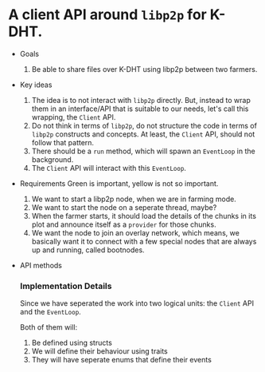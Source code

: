 # A client API around `libp2p` for K-DHT.

- Goals
    1. Be able to share files over K-DHT using libp2p between two farmers.
	
- Key ideas
    1. The idea is to not interact with `libp2p` directly. But, instead to wrap them in an interface/API that is suitable to our needs, let's call this wrapping, the `Client` API.
    2. Do not think in terms of `libp2p`, do not structure the code in terms of `libp2p` constructs and concepts. At least, the `Client` API, should not follow that pattern.
    3. There should be a `run` method, which will spawn an `EventLoop` in the background.
    4. The `Client` API will interact with this `EventLoop`.

- Requirements
    Green is important, yellow is not so important.
    1. We want to start a libp2p node, when we are in farming mode.
    2. We want to start the node on a seperate thread, maybe?
    3. When the farmer starts, it should load the details of the chunks in its plot and announce itself as a `provider` for those chunks.
    4. We want the node to join an overlay network, which means, we basically want it to connect with a few special nodes that are always up and running, called bootnodes.

- API methods
    ### Implementation Details
    Since we have seperated the work into two logical units: the `Client` API and the `EventLoop`. 

    Both of them will:
    1. Be defined using structs
    2. We will define their behaviour using traits
    3. They will have seperate enums that define their events
